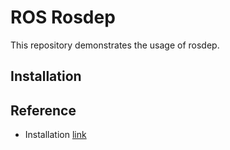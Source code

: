 # ROS Rosdep

This repository demonstrates the usage of rosdep.

## Installation

## Reference

- Installation [link](http://wiki.ros.org/rosdep)